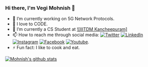 ### Hi there, I'm Vegi Mohnish 👋

- 🔭 I’m currently working on 5G Network Protocols.
- 🔭 I love to CODE.
- 🌱 I’m currently a CS Student at [![IIITDM Kancheepuram]][2]
- 📫 How to reach me through social media: [![Twitter][3.2]][4]  [![LinkedIn][1.2]][1]  [![Instagram][2.2]][3]  [![Facebook][5.2]][5]  [![Youtube][4.2]][6].
- ⚡ Fun fact: I like to cook and eat.

[1.2]: https://img.shields.io/badge/linkedin-%230077B5.svg?&style=for-the-badge&logo=linkedin&logoColor=white
[2.2]: https://img.shields.io/badge/instagram-%23E4405F.svg?&style=for-the-badge&logo=instagram&logoColor=white
[3.2]: https://img.shields.io/badge/twitter-%231DA1F2.svg?&style=for-the-badge&logo=twitter&logoColor=white
[4.2]: https://img.shields.io/badge/youtube-%23FF0000.svg?&style=for-the-badge&logo=youtube&logoColor=white"
[5.2]: https://img.shields.io/badge/facebook-%231877F2.svg?&style=for-the-badge&logo=facebook&logoColor=white

[1]: https://www.linkedin.com/in/vegi-mohnish-885b2514a/
[2]: http://iiitdm.ac.in/
[3]: https://www.instagram.com/mohnish_vegi/
[4]: https://twitter.com/MohnishVegi
[5]: https://www.facebook.com/mohnish.vegi/
[6]: https://www.youtube.com/channel/UCCDEMksPpkAQUFUcGYhEWmw/featured?view_as=subscriber

[![Mohnish's github stats](https://github-readme-stats.vercel.app/api?username=VegiMohnish&show_icons=true&theme=radical)](https://github.com/VegiMohnish/github-readme-stats)
